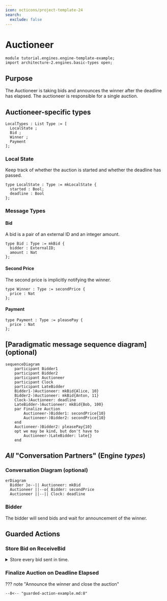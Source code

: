 ```yaml
---
icon: octicons/project-template-24
search:
  exclude: false
---
```


# Auctioneer 

```juvix hide
module tutorial.engines.engine-template-example;
import architecture-2.engines.basic-types open;
```

## Purpose 

The Auctioneer is taking bids and announces the winner after the deadline has
elapsed. The auctioneer is responsible for a single auction.

## Auctioneer-specific types

```juvix
LocalTypes : List Type := [
  LocalState ;
  Bid ;
  Winner ;
  Payment
];
```

### Local State

Keep track of whether the auction is started
and whether the deadline has passed.

```juvix
type LocalState : Type := mkLocalState {
  started : Bool;
  deadline : Bool
};
```

### Message Types

#### Bid

A bid is a pair of an external ID and an integer amount.

```juvix
type Bid : Type := mkBid {
  bidder : ExternalID;
  amount : Nat
};
```

#### Second Price

The second price is implicitly notifying the winner.

```juvix
type Winner : Type := secondPrice {
  price : Nat
};
```

#### Payment

```juvix
type Payment : Type := pleasePay {
  price : Nat
};
```

## [Paradigmatic message sequence diagram] (optional)


```mermaid
sequenceDiagram
    participant Bidder1
    participant Bidder2
    participant Auctioneer
    participant Clock
    participant LateBidder
	Bidder1-)Auctioneer: mkBid{Alice, 10}
    Bidder2-)Auctioneer: mkBid{Anton, 11}
	Clock-)Auctioneer: deadline
	LateBidder-)Auctioneer: mkBid{Bob, 100}
    par Finalize Auction
		Auctioneer-)Bidder1: secondPrice{10}
		Auctioneer-)Bidder2: secondPrice{10}
    end
	Auctioneer-)Bidder2: pleasePay{10}
	opt we may be kind, but don't have to
        Auctioneer-)LateBidder: late{}
	end
```

## _All_ "Conversation Partners" (Engine _types_)

### Conversation Diagram (optional)

```mermaid
erDiagram
  Bidder }o--|| Auctioneer: mkBid
  Auctioneer ||--o{ Bidder: secondPrice
  Auctioneer ||--|| Clock: deadline
```

### Bidder

The bidder will send bids and wait for announcement of the winner.

## Guarded Actions

### Store Bid on ReceiveBid

<details>
  <summary>Store every bid sent in time.</summary>
  <p> The engine keeps the message in the inbox. That's it. </p>
</details> 

### Finalize Auction on Deadline Elapsed

??? note "Announce the winner and close the auction"

	--8<-- "guarded-action-example.md:8"

